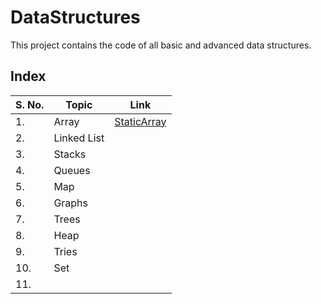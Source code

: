# DataStructures

This project contains the code of all basic and advanced data structures.


## Index

| S. No. | Topic       | Link                                        |
|--------|-------------|---------------------------------------------|
| 1.     | Array       | [StaticArray](/DataStructures/Array.cpp)    |
| 2.     | Linked List |                                             |
| 3.     | Stacks      |                                             |
| 4.     | Queues      |                                             |
| 5.     | Map         |                                             |
| 6.     | Graphs      |                                             |
| 7.     | Trees       |                                             |
| 8.     | Heap        |                                             |
| 9.     | Tries       |                                             |
| 10.    | Set         |                                             |
| 11.    |             |                                             |

